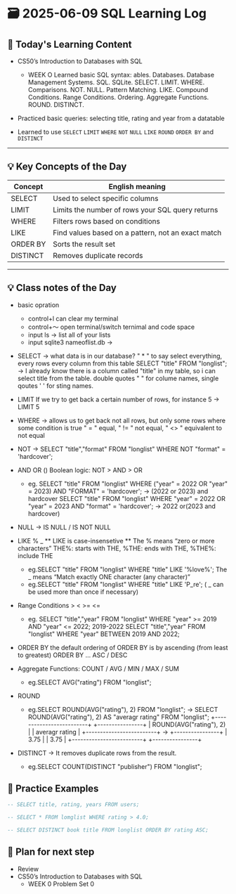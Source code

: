 # 🗃️ 2025-06-09 SQL Learning Log

## 📘 Today's Learning Content
- CS50’s Introduction to Databases with SQL 
  - WEEK O 
  Learned basic SQL syntax: ables. Databases. Database Management Systems. SQL. SQLite. SELECT. LIMIT. WHERE. Comparisons. NOT. NULL. Pattern Matching. LIKE. Compound Conditions. Range Conditions. Ordering. Aggregate Functions. ROUND. DISTINCT.

- Practiced basic queries: selecting title, rating and year from a datatable 
- Learned to use `SELECT` `LIMIT` `WHERE` `NOT` `NULL` `LIKE` `ROUND`  `ORDER BY` and `DISTINCT`

---

## 💡 Key Concepts of the Day
| Concept  | English meaning                                    |
| -------- | -------------------------------------------------- |
| SELECT   | Used to select specific columns                    |
| LIMIT    | Limits the number of rows your SQL query returns   |
| WHERE    | Filters rows based on conditions                   |
| LIKE     | Find values based on a pattern, not an exact match |
| ORDER BY | Sorts the result set                               |
| DISTINCT | Removes duplicate records                          |

---

## 💡 Class notes of the Day
- basic opration
  - control+l can clear my terminal
  - control+～ open terminal/switch ternimal and code space
  - input ls -> list all of your lists
  - input sqlite3 nameoflist.db ->

- SELECT -> what data is in our database?
  " * " to say select everything, every rows every column from this table
  SELECT "title" FROM "longlist"; -> I already know there is a column called "title" in my table, so i can select title from the table.
  double quotes " " for colume names, single qoutes ' ' for sting names.

- LIMIT 
  If we try to get back a certain number of rows, for instance 5 -> LIMIT 5

- WHERE -> allows us to get back not all rows, but only some rows where some condition is true
  " = " equal, " != " not equal, " <> " equivalent to not equal

- NOT -> SELECT "title","format" FROM "longlist" WHERE NOT "format" = 'hardcover';

- AND OR () 
  Boolean logic: NOT > AND > OR
  - eg. SELECT "title" FROM "longlist" WHERE ("year" = 2022 OR "year" = 2023) AND "FORMAT" = 'hardcover'; -> (2022 or 2023) and hardcover
      SELECT "title" FROM "longlist" WHERE "year" = 2022 OR "year" = 2023 AND "format" = 'hardcover'; -> 2022 or(2023 and hardcover)

- NULL -> IS NULL / IS NOT NULL

- LIKE % _
  ** LIKE is case-insensetive **
  The % means “zero or more characters”  THE%: starts with THE, %THE: ends with THE, %THE%: include THE
  - eg.SELECT "title" FROM "longlist" WHERE "title" LIKE '%love%';
  The _ means “Match exactly ONE character (any character)”
  - eg.SELECT "title" FROM "longlist" WHERE "title" LIKE 'P_re'; ( _ can be used more than once if necessary)

- Range Conditions > < >= <=
  - eg. SELECT "title","year"  FROM "longlist" WHERE "year" >= 2019 AND "year" <= 2022;    2019-2022
        SELECT "title","year"  FROM "longlist" WHERE "year" BETWEEN 2019 AND 2022;

- ORDER BY
  the default ordering of ORDER BY is by ascending (from least to greatest)
  ORDER BY ... ASC / DESC

- Aggregate Functions: COUNT / AVG / MIN / MAX / SUM
  - eg.SELECT AVG("rating") FROM "longlist";

- ROUND
  - eg.SELECT ROUND(AVG("rating"), 2) FROM "longlist"; -> SELECT ROUND(AVG("rating"), 2) AS "averagr rating" FROM "longlist";
                     +-------------------------+      +----------------+
                     | ROUND(AVG("rating"), 2) |      | averagr rating |
                     +-------------------------+  ->  +----------------+
                     | 3.75                    |      | 3.75           |
                     +-------------------------+      +----------------+

- DISTINCT -> It removes duplicate rows from the result.
  - eg.SELECT COUNT(DISTINCT "publisher") FROM "longlist";


## 🧪 Practice Examples

```sql
-- SELECT title, rating, years FROM users;

-- SELECT * FROM lomglist WHERE rating > 4.0;

-- SELECT DISTINCT book title FROM longlist ORDER BY rating ASC;
```

## 🎯 Plan for next step
- Review 
- CS50’s Introduction to Databases with SQL
  - WEEK 0 Problem Set 0

